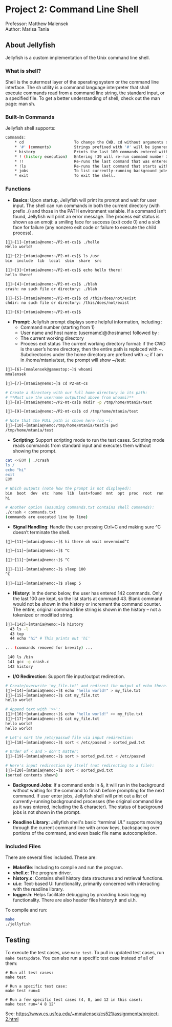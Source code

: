 # Project 2: Command Line Shell

Professor: Matthew Malensek\
Author: Marisa Tania  

## About Jellyfish
Jellyfish is a custom implementation of the Unix command line shell. 

### What is shell?
Shell is the outermost layer of the operating system or the command line interface. The sh utility is a command language  interpreter  that  shall  execute
commands  read  from  a  command  line string, the standard input, or a specified file. To get a better understanding of shell, check out the man page: man sh. 

### Built-In Commands
Jellyfish shell supports:
```bash
Commands:
    * cd                      To change the CWD. cd without arguments should return to the user’s home directory.
    * '#' (comments)          Strings prefixed with '#' will be ignored by the shell.
    * history                 Prints the last 100 commands entered with their command numbers.
    * ! (history execution)   Entering !39 will re-run command number 39.
    * !!                      Re-runs the last command that was entered. 
    * !ls                     Re-runs the last command that starts with ‘ls.’
    * jobs                    To list currently-running background jobs.
    * exit                    To exit the shell.
```

### Functions
- <b>Basics</b>: Upon startup, Jellyfish will print its prompt and wait for user input. The shell can run commands in both the current directory (with prefix ./) and those in the PATH environment variable. If a command isn’t found, Jellyfish will print an error message. The process exit status is shown as an emoji: a smiling face for success (exit code 0) and a sick face for failure (any nonzero exit code or failure to execute the child process).
```bash
[🙂]─[1]─[mtania@nemo:~/P2-mt-cs]$ ./hello
Hello world!

[🙂]─[2]─[mtania@nemo:~/P2-mt-cs]$ ls /usr
bin  include  lib  local  sbin  share  src

[🙂]─[3]─[mtania@nemo:~/P2-mt-cs]$ echo hello there!
hello there!

[🙂]─[4]─[mtania@nemo:~/P2-mt-cs]$ ./blah
crash: no such file or directory: ./blah

[🤮]─[5]─[mtania@nemo:~/P2-mt-cs]$ cd /this/does/not/exist
chdir: no such file or directory: /this/does/not/exist

[🤮]─[6]─[mtania@nemo:~/P2-mt-cs]$
```
- <b>Prompt</b>: Jellyfish prompt displays some helpful information, including :
   - Command number (starting from 1)
   - User name and host name: (username)@(hostname) followed by :
   - The current working directory
   - Process exit status
The current working directory format: if the CWD is the user’s home directory, then the entire path is replaced with ~. Subdirectories under the home directory are prefixed with ~; if I am in /home/mtania/test, the prompt will show ~/test:
```bash
[🙂]─[6]─[mmalensek@gamestop:~]$ whoami
mmalensek

[🙂]─[7]─[mtania@nemo:~]$ cd P2-mt-cs

# Create a directory with our full home directory in its path:
# **Must use the username outputted above from whoami)**
[🙂]─[8]─[mtania@nemo:~/P2-mt-cs]$ mkdir -p /tmp/home/mtania/test

[🙂]─[9]─[mtania@nemo:~/P2-mt-cs]$ cd /tmp/home/mtania/test

# Note that the FULL path is shown here (no ~):
[🙂]─[10]─[mtania@nemo:/tmp/home/mtania/test]$ pwd
/tmp/home/mtania/test
```
- <b>Scripting</b>: Support scripting mode to run the test cases. Scripting mode reads commands from standard input and executes them without showing the prompt.
```bash
cat <<EOM | ./crash
ls /
echo "hi"
exit
EOM

# Which outputs (note how the prompt is not displayed):
bin  boot  dev  etc  home  lib  lost+found  mnt  opt  proc  root  run  sbin  srv  sys  tmp  usr  var
hi

# Another option (assuming commands.txt contains shell commands):
./crash < commands.txt
(commands are executed line by line)
```
- <b>Signal Handling</b>: Handle the user pressing Ctrl+C and making sure ^C doesn’t terminate the shell. 
```bash
[🙂]─[11]─[mtania@nemo:~]$ hi there oh wait nevermind^C

[🙂]─[11]─[mtania@nemo:~]$ ^C

[🙂]─[11]─[mtania@nemo:~]$ ^C

[🙂]─[11]─[mtania@nemo:~]$ sleep 100
^C

[🤮]─[12]─[mtania@nemo:~]$ sleep 5
```
- <b>History</b>: In the demo below, the user has entered 142 commands. Only the last 100 are kept, so the list starts at command 43. Blank command would not be shown in the history or increment the command counter. The entire, original command line string is shown in the history – not a tokenized or modified string.
```bash
[🙂]─[142]─[mtania@nemo:~]$ history
  43 ls -l
  43 top
  44 echo "hi" # This prints out 'hi'

... (commands removed for brevity) ...

 140 ls /bin
 141 gcc -g crash.c
 142 history

```
- <b>I/O Redirection</b>: Support file input/output redirection.
```bash
# Create/overwrite 'my_file.txt' and redirect the output of echo there:
[🙂]─[14]─[mtania@nemo:~]$ echo "hello world!" > my_file.txt
[🙂]─[15]─[mtania@nemo:~]$ cat my_file.txt
hello world!

# Append text with '>>':
[🙂]─[16]─[mtania@nemo:~]$ echo "hello world!" >> my_file.txt
[🙂]─[17]─[mtania@nemo:~]$ cat my_file.txt
hello world!
hello world!

# Let's sort the /etc/passwd file via input redirection:
[🙂]─[18]─[mtania@nemo:~]$ sort < /etc/passwd > sorted_pwd.txt

# Order of < and > don't matter:
[🙂]─[19]─[mtania@nemo:~]$ sort > sorted_pwd.txt < /etc/passwd

# Here's input redirection by itself (not redirecting to a file):
[🙂]─[20]─[mtania@nemo:~]$ sort < sorted_pwd.txt
(sorted contents shown)
```
- <b>Background Jobs</b>: If a command ends in &, it will run in the background without waiting for the command to finish before prompting for the next command. If user enter jobs, Jellyfish shell will print out a list of currently-running backgrounded processes (the original command line as it was entered, including the & character). The status of background jobs is not shown in the prompt.

- <b>Readline Library</b>: Jellyfish shell's basic “terminal UI.” supports moving through the current command line with arrow keys, backspacing over portions of the command, and even basic file name autocompletion.

### Included Files
There are several files included. These are:
   - <b>Makefile</b>: Including to compile and run the program.
   - <b>shell.c</b>: The program driver.
   - <b>history.c</b>: Contains shell history data structures and retrieval functions.
   - <b>ui.c</b>: Text-based UI functionality, primarily concerned with interacting with the readline library.
   - <b>logger.h</b>: Helps facilitate debugging by providing basic logging functionality. 
There are also header files history.h and ui.h.


To compile and run:

```bash
make
./jellyfish
```

## Testing

To execute the test cases, use `make test`. To pull in updated test cases, run `make testupdate`. You can also run a specific test case instead of all of them:

```
# Run all test cases:
make test

# Run a specific test case:
make test run=4

# Run a few specific test cases (4, 8, and 12 in this case):
make test run='4 8 12'
```

See: https://www.cs.usfca.edu/~mmalensek/cs521/assignments/project-2.html

